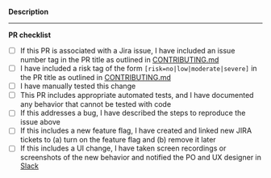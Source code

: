 **Description**

<!--
Reminder: If you decide to merge with any failing checks, add an explanatory comment before doing so.
-->

---
**PR checklist**

- [ ] If this PR is associated with a Jira issue, I have included an issue number tag in the PR title as outlined in [CONTRIBUTING.md](https://github.com/all-of-us/workbench/blob/main/.github/CONTRIBUTING.md)
- [ ] I have included a risk tag of the form `[risk=no|low|moderate|severe]` in the PR title as outlined in [CONTRIBUTING.md](https://github.com/all-of-us/workbench/blob/main/.github/CONTRIBUTING.md)
- [ ] I have manually tested this change
- [ ] This PR includes appropriate automated tests, and I have documented any behavior that cannot be tested with code
- [ ] If this addresses a bug, I have described the steps to reproduce the issue above
- [ ] If this includes a new feature flag, I have created and linked new JIRA tickets to (a) turn on the feature flag and (b) remove it later
- [ ] If this includes a UI change, I have taken screen recordings or screenshots of the new behavior and notified the PO and UX designer in [Slack](https://pmi-engteam.slack.com/archives/C02MWP2RN5P)
